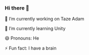 ### Hi there 👋

🔭 I’m currently working on Taze Adam

🌱 I’m currently learning Unity

😄 Pronouns: He

⚡ Fun fact: I have a brain


